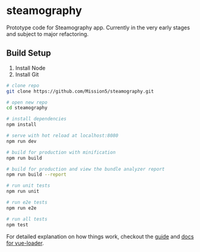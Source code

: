 # steamography
Prototype code for Steamography app. Currently in the very early stages and subject to major refactoring.


## Build Setup

1. Install Node
2. Install Git

``` bash
# clone repo
git clone https://github.com/Mission5/steamography.git

# open new repo
cd steamography

# install dependencies
npm install

# serve with hot reload at localhost:8080
npm run dev

# build for production with minification
npm run build

# build for production and view the bundle analyzer report
npm run build --report

# run unit tests
npm run unit

# run e2e tests
npm run e2e

# run all tests
npm test

```

For detailed explanation on how things work, checkout the [guide](http://vuejs-templates.github.io/webpack/) and [docs for vue-loader](http://vuejs.github.io/vue-loader).

